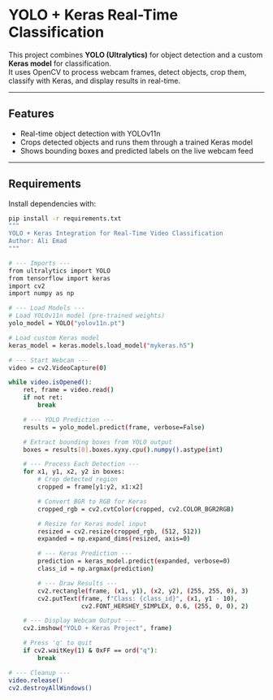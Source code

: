 # YOLO + Keras Real-Time Classification

This project combines **YOLO (Ultralytics)** for object detection and a custom **Keras model** for classification.  
It uses OpenCV to process webcam frames, detect objects, crop them, classify with Keras, and display results in real-time.  

---

## Features
- Real-time object detection with YOLOv11n
- Crops detected objects and runs them through a trained Keras model
- Shows bounding boxes and predicted labels on the live webcam feed

---

## Requirements
Install dependencies with:
```bash
pip install -r requirements.txt
"""
YOLO + Keras Integration for Real-Time Video Classification
Author: Ali Emad
"""

# --- Imports ---
from ultralytics import YOLO
from tensorflow import keras
import cv2
import numpy as np

# --- Load Models ---
# Load YOLOv11n model (pre-trained weights)
yolo_model = YOLO("yolov11n.pt")

# Load custom Keras model
keras_model = keras.models.load_model("mykeras.h5")

# --- Start Webcam ---
video = cv2.VideoCapture(0)

while video.isOpened():
    ret, frame = video.read()
    if not ret:
        break

    # --- YOLO Prediction ---
    results = yolo_model.predict(frame, verbose=False)

    # Extract bounding boxes from YOLO output
    boxes = results[0].boxes.xyxy.cpu().numpy().astype(int)

    # --- Process Each Detection ---
    for x1, y1, x2, y2 in boxes:
        # Crop detected region
        cropped = frame[y1:y2, x1:x2]

        # Convert BGR to RGB for Keras
        cropped_rgb = cv2.cvtColor(cropped, cv2.COLOR_BGR2RGB)

        # Resize for Keras model input
        resized = cv2.resize(cropped_rgb, (512, 512))
        expanded = np.expand_dims(resized, axis=0)

        # --- Keras Prediction ---
        prediction = keras_model.predict(expanded, verbose=0)
        class_id = np.argmax(prediction)

        # --- Draw Results ---
        cv2.rectangle(frame, (x1, y1), (x2, y2), (255, 255, 0), 3)
        cv2.putText(frame, f"Class: {class_id}", (x1, y1 - 10),
                    cv2.FONT_HERSHEY_SIMPLEX, 0.6, (255, 0, 0), 2)

    # --- Display Webcam Output ---
    cv2.imshow("YOLO + Keras Project", frame)

    # Press 'q' to quit
    if cv2.waitKey(1) & 0xFF == ord("q"):
        break

# --- Cleanup ---
video.release()
cv2.destroyAllWindows()
